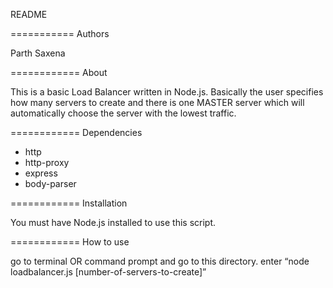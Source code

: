 README

===========
Authors

Parth Saxena

============
About

This is a basic Load Balancer written in Node.js. Basically the user specifies how many servers to create and there is one MASTER server which will automatically choose the server with the lowest traffic.

============
Dependencies

- http
- http-proxy
- express
- body-parser

============
Installation

You must have Node.js installed to use this script.

============
How to use

go to terminal OR command prompt and go to this directory.
enter “node loadbalancer.js [number-of-servers-to-create]”
